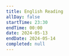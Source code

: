 ```yaml
---
title: English Reading
allDay: false
startTime: 23:30
endTime: 00:00
date: 2024-05-13
endDate: 2024-05-14
completed: null
---
```


